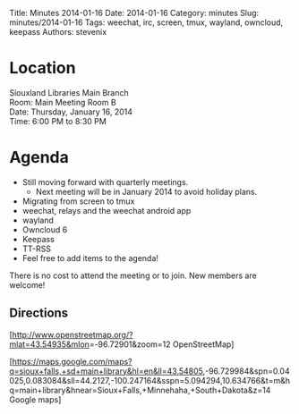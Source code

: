 Title: Minutes 2014-01-16
Date: 2014-01-16
Category: minutes 
Slug: minutes/2014-01-16
Tags: weechat, irc, screen, tmux, wayland, owncloud, keepass
Authors: stevenix

Location
========

Siouxland Libraries Main Branch  
Room: Main Meeting Room B  
Date: Thursday, January 16, 2014  
Time: 6:00 PM to 8:30 PM  

Agenda
======

<!-- PELICAN_BEGIN_SUMMARY -->
*   Still moving forward with quarterly meetings.
    *   Next meeting will be in January 2014 to avoid holiday plans.
*   Migrating from screen to tmux
*   weechat, relays and the weechat android app
*   wayland
*   Owncloud 6
*   Keepass
*   TT-RSS
*   Feel free to add items to the agenda!
<!-- PELICAN_END_SUMMARY -->

There is no cost to attend the meeting or to join. New members are
welcome!

Directions
----------

[<http://www.openstreetmap.org/?mlat=43.54935&mlon>=-96.72901&zoom=12
OpenStreetMap]

[<https://maps.google.com/maps?q=sioux+falls,+sd+main+library&hl=en&ll=43.54805>,-96.729984&spn=0.04025,0.083084&sll=44.2127,-100.247164&sspn=5.094294,10.634766&t=m&hq=main+library&hnear=Sioux+Falls,+Minnehaha,+South+Dakota&z=14
Google maps]
